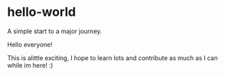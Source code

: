 # hello-world
A simple start to a major journey.

Hello everyone!

This is alittle exciting, I hope to learn lots and contribute as much as I can while im here! :)
